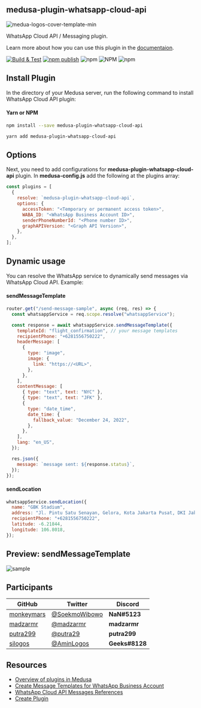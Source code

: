 ## medusa-plugin-whatsapp-cloud-api
![medua-logos-cover-template-min](https://user-images.githubusercontent.com/2216426/197403099-3e33dc5d-4986-44e8-9e4b-fcbfa019d75d.jpeg)

WhatsApp Cloud API / Messaging plugin.

Learn more about how you can use this plugin in the [documentaion](https://docs.medusajs.com/advanced/backend/plugins/overview/).

[![Build & Test](https://github.com/monkeymars/medusa-plugin-whatsapp-cloud-api/actions/workflows/node-ci.yml/badge.svg?branch=main)](https://github.com/monkeymars/medusa-plugin-whatsapp-cloud-api/actions/workflows/node-ci.yml)
[![npm publish](https://github.com/monkeymars/medusa-plugin-whatsapp-cloud-api/actions/workflows/npm-publish.yml/badge.svg)](https://github.com/monkeymars/medusa-plugin-whatsapp-cloud-api/actions/workflows/npm-publish.yml)
<img alt="npm" src="https://img.shields.io/npm/dw/medusa-plugin-whatsapp-cloud-api">
<img alt="NPM" src="https://img.shields.io/npm/l/medusa-plugin-whatsapp-cloud-api">
<img alt="npm" src="https://img.shields.io/npm/v/medusa-plugin-whatsapp-cloud-api">

## Install Plugin

In the directory of your Medusa server, run the following command to install WhatsApp Cloud API plugin:

#### Yarn or NPM

```bash
npm install --save medusa-plugin-whatsapp-cloud-api
```

```bash
yarn add medusa-plugin-whatsapp-cloud-api
```

## Options
Next, you need to add configurations for **medusa-plugin-whatsapp-cloud-api** plugin. 
In **medusa-config.js** add the following at the plugins array:

```js
const plugins = [
  {
    resolve: `medusa-plugin-whatsapp-cloud-api`,
    options: {
      accessToken: "<Temporary or permanent access token>",
      WABA_ID: "<WhatsApp Business Account ID>",
      senderPhoneNumberId: "<Phone number ID>",
      graphAPIVersion: "<Graph API Version>",
    },
  },
];
```

## Dynamic usage

You can resolve the WhatsApp service to dynamically send messages via WhatsApp Cloud API. Example:

#### sendMessageTemplate

```js
router.get("/send-message-sample", async (req, res) => {
  const whatsappService = req.scope.resolve("whatsappService");

  const response = await whatsappService.sendMessageTemplate({
    templateId: "flight_confirmation", // your message templates
    recipientPhone: "+6281556750222",
    headerMessage: [
      {
        type: "image",
        image: {
          link: "https://<URL>",
        },
      },
    ],
    contentMessage: [
      { type: "text", text: "NYC" },
      { type: "text", text: "JFK" },
      {
        type: "date_time",
        date_time: {
          fallback_value: "December 24, 2022",
        },
      },
    ],
    lang: "en_US",
  });

  res.json({
    message: `message sent: ${response.status}`,
  });
});
```

#### sendLocation

```js
whatsappService.sendLocation({
  name: "GBK Stadium",
  address: "Jl. Pintu Satu Senayan, Gelora, Kota Jakarta Pusat, DKI Jakarta",
  recipientPhone: "+6281556750222",
  latitude: -6.21844,
  longitude: 106.8018,
});
```

## Preview: sendMessageTemplate

![sample](https://user-images.githubusercontent.com/2216426/197109119-3ad748b9-803c-45b8-888d-8f5cd8bada06.jpeg)

## Participants
| GitHub | Twitter | Discord |
| ------------- | ------------- | ------------- |
| [monkeymars](https://github.com/monkeymars/)  | [@SoekmoWibowo](https://twitter.com/SoekmoWibowo)  | **NaN#5123**
| [madzarmr](https://github.com/madzarmr/)  | [@madzarmr](https://twitter.com/madzarmr)  | **madzarmr**
| [putra299](https://github.com/putra299/)  | [@putra29](https://twitter.com/putra29)  | **putra299** 
| [silogos](https://github.com/silogos/)  | [@AminLogos](https://twitter.com/AminLogos)  | **Geeks#8128** 


## Resources

- [Overview of plugins in Medusa](https://docs.medusajs.com/advanced/backend/plugins/overview)
- [Create Message Templates for WhatsApp Business Account](https://business.facebook.com/business/help/2055875911147364?id=2129163877102343)
- [WhatsApp Cloud API Messages References](https://developers.facebook.com/docs/whatsapp/cloud-api/reference/messages)
- [Create Plugin](https://docs.medusajs.com/advanced/backend/plugins/create)
